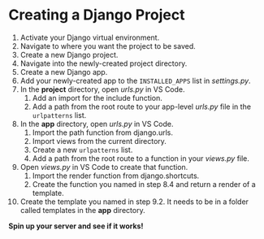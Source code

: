 # Creating a Django Project

1. Activate your Django virtual environment.
2. Navigate to where you want the project to be saved.
3. Create a new Django project.
4. Navigate into the newly-created project directory.
5. Create a new Django app.
6. Add your newly-created app to the `INSTALLED_APPS` list in *settings.py*.
7. In the **project** directory, open *urls.py* in VS Code.
    1. Add an import for the include function.
    2. Add a path from the root route to your app-level *urls.py* file in the `urlpatterns` list.
8. In the **app** directory, open *urls.py* in VS Code.
    1. Import the path function from django.urls.
    2. Import views from the current directory.
    3. Create a new `urlpatterns` list.
    4. Add a path from the root route to a function in your *views.py* file.
9. Open *views.py* in VS Code to create that function.
    1. Import the render function from django.shortcuts.
    2. Create the function you named in step 8.4 and return a render of a template.
10. Create the template you named in step 9.2. It needs to be in a folder called templates in the **app** directory.

**Spin up your server and see if it works!**